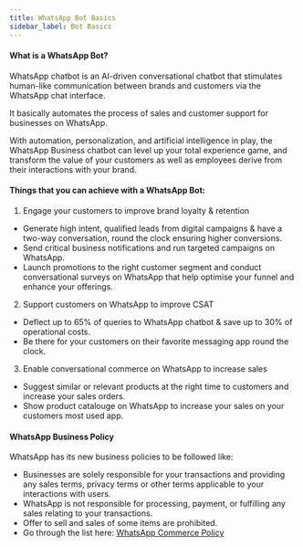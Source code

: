 ```yaml
---
title: WhatsApp Bot Basics
sidebar_label: Bot Basics
---
```


#### What is a WhatsApp Bot?

WhatsApp chatbot is an AI-driven conversational chatbot that stimulates human-like communication between brands and customers via the WhatsApp chat interface.

It basically automates the process of sales and customer support for businesses on WhatsApp.

With automation, personalization, and artificial intelligence in play, the WhatsApp Business chatbot can level up your total experience game, and transform the value of your customers as well as employees derive from their interactions with your brand.

#### Things that you can achieve with a WhatsApp Bot:

1. Engage your customers to improve brand loyalty & retention

- Generate high intent, qualified leads from digital campaigns & have a two-way conversation, round the clock ensuring higher conversions.
- Send critical business notifications and run targeted campaigns on WhatsApp.
- Launch promotions to the right customer segment and conduct conversational surveys on WhatsApp that help optimise your funnel and enhance your offerings.

2. Support customers on WhatsApp to improve CSAT

- Deflect up to 65% of queries to WhatsApp chatbot & save up to 30% of operational costs.
- Be there for your customers on their favorite messaging app round the clock.

3. Enable conversational commerce on WhatsApp to increase sales

- Suggest similar or relevant products at the right time to customers and increase your sales orders.
- Show product catalouge on WhatsApp to increase your sales on your customers most used app.

#### WhatsApp Business Policy

WhatsApp has its new business policies to be followed like:

- Businesses are solely responsible for your transactions and providing any sales terms, privacy terms or other terms applicable to your interactions with users.
- WhatsApp is not responsible for processing, payment, or fulfilling any sales relating to your transactions.
- Offer to sell and sales of some items are prohibited.
- Go through the list here: [WhatsApp Commerce Policy](https://www.whatsapp.com/legal/commerce-policy/?lang=en)